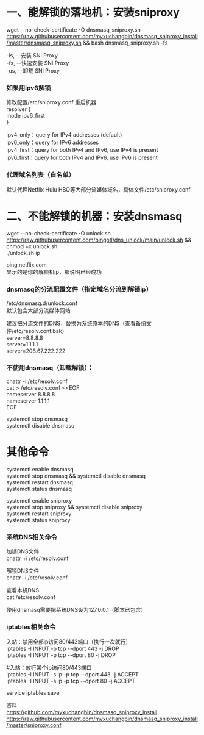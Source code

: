 # 一、能解锁的落地机：安装sniproxy
wget --no-check-certificate -O dnsmasq_sniproxy.sh https://raw.githubusercontent.com/myxuchangbin/dnsmasq_sniproxy_install/master/dnsmasq_sniproxy.sh && bash dnsmasq_sniproxy.sh -fs

-is, --安装 SNI Proxy  
-fs, --快速安装 SNI Proxy  
-us, --卸载 SNI Proxy

### 如果用ipv6解锁
修改配置/etc/sniproxy.conf 重启机器  
resolver {  
     mode ipv6_first  
 }
 
ipv4_only：query for IPv4 addresses (default)  
ipv6_only：query for IPv6 addresses  
ipv4_first：query for both IPv4 and IPv6, use IPv4 is present  
ipv6_first：query for both IPv4 and IPv6, use IPv6 is present  

### 代理域名列表（白名单）
默认代理Netflix Hulu HBO等大部分流媒体域名，具体文件/etc/sniproxy.conf

# 二、不能解锁的机器：安装dnsmasq
wget --no-check-certificate -O unlock.sh https://raw.githubusercontent.com/bingotl/dns_unlock/main/unlock.sh && chmod +x unlock.sh  
./unlock.sh ip

ping netflix.com  
显示的是你的解锁机ip，那说明已经成功

### dnsmasq的分流配置文件（指定域名分流到解锁ip）  
/etc/dnsmasq.d/unlock.conf  
默认包含大部分流媒体网站

建议把分流文件的DNS，替换为系统原本的DNS（查看备份文件/etc/resolv.conf.bak）  
server=8.8.8.8  
server=1.1.1.1  
server=208.67.222.222  

### 不使用dnsmasq（卸载解锁）：
chattr -i /etc/resolv.conf  
cat > /etc/resolv.conf <<EOF  
nameserver 8.8.8.8  
nameserver 1.1.1.1  
EOF
               
systemctl stop dnsmasq  
systemctl disable dnsmasq

# 其他命令
systemctl enable dnsmasq  
systemctl stop dnsmasq && systemctl disable dnsmasq  
systemctl restart dnsmasq            
systemctl status dnsmasq  
         
systemctl enable sniproxy            
systemctl stop sniproxy && systemctl disable sniproxy              
systemctl restart sniproxy                     
systemctl status sniproxy

### 系统DNS相关命令
加锁DNS文件  
chattr +i /etc/resolv.conf

解锁DNS文件  
chattr -i /etc/resolv.conf

查看本机DNS  
cat /etc/resolv.conf

使用dnsmasq需要把系统DNS设为127.0.0.1（脚本已包含）

### iptables相关命令
入站：禁用全部ip访问80/443端口（执行一次就行）  
iptables -I INPUT -p tcp --dport 443 -j DROP  
iptables -I INPUT -p tcp --dport 80 -j DROP

#入站：放行某个ip访问80/443端口  
iptables -I INPUT -s ip -p tcp --dport 443 -j ACCEPT  
iptables -I INPUT -s ip -p tcp --dport 80 -j ACCEPT

service iptables save
      
资料  
https://github.com/myxuchangbin/dnsmasq_sniproxy_install  
https://raw.githubusercontent.com/myxuchangbin/dnsmasq_sniproxy_install/master/sniproxy.conf
